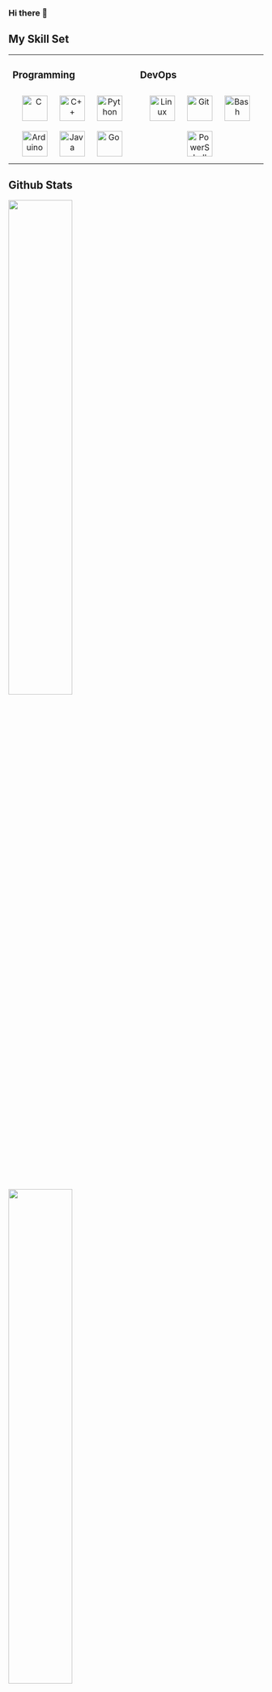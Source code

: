 ### Hi there 👋

<!--
**tde-nico/tde-nico** is a ✨ _special_ ✨ repository because its `README.md` (this file) appears on your GitHub profile.

Here are some ideas to get you started:

- 🔭 I’m currently working on ...
- 🌱 I’m currently learning ...
- 👯 I’m looking to collaborate on ...
- 🤔 I’m looking for help with ...
- 💬 Ask me about ...
- 📫 How to reach me: ...
- 😄 Pronouns: ...
- ⚡ Fun fact: ...


-->

## My Skill Set
<table><tr><td valign="top" width="50%">

### Programming
<div align="center">  
<img style="margin: 10px" src="https://profilinator.rishav.dev/skills-assets/c-original.svg" alt="C" height="50" />  
<img style="margin: 10px" src="https://profilinator.rishav.dev/skills-assets/cplusplus-original.svg" alt="C++" height="50" />  
<img style="margin: 10px" src="https://profilinator.rishav.dev/skills-assets/python-original.svg" alt="Python" height="50" />  
<img style="margin: 10px" src="https://profilinator.rishav.dev/skills-assets/arduino.png" alt="Arduino" height="50" />  
<img style="margin: 10px" src="https://profilinator.rishav.dev/skills-assets/java-original-wordmark.svg" alt="Java" height="50" />  
<img style="margin: 10px" src="https://profilinator.rishav.dev/skills-assets/go-original.svg" alt="Go" height="50" />  
</div>

</td><td valign="top" width="50%">

### DevOps
<div align="center">  
<img style="margin: 10px" src="https://profilinator.rishav.dev/skills-assets/linux-original.svg" alt="Linux" height="50" />  
<img style="margin: 10px" src="https://profilinator.rishav.dev/skills-assets/git-scm-icon.svg" alt="Git" height="50" />  
<img style="margin: 10px" src="https://profilinator.rishav.dev/skills-assets/gnu_bash-icon.svg" alt="Bash" height="50" />  
<img style="margin: 10px" src="https://profilinator.rishav.dev/skills-assets/powershell.png" alt="PowerShell" height="50" />  
</div>

</td></tr></table>  



## Github Stats

<img src="https://github-readme-stats.vercel.app/api?username=tde-nico&show_icons=true&count_private=true&hide_border=true&theme=nightowl" align="center" style="width: 50%"/>

<img src="https://github-readme-stats.vercel.app/api/top-langs/?username=tde-nico&hide_border=true&layout=compact&theme=nightowl" align="center" style="width: 50%"/>



![Profile views counter](https://komarev.com/ghpvc/?username=tde-nico&&style=flat-square)


## 42 Stats

<div align="center">
	<table>
		<tr>
                        <a href="https://github.com/JaeSeoKim/badge42">
                                <img src="https://badge42.vercel.app/api/v2/cl3lgho45001109mpqdw212jx/stats?cursusId=21&coalitionId=124" />
			</a>
		</tr>
	</table>
</div>

<table border=3 align="center">
	<tr>
		<td>
			Circle
		</td>
		<td>
			Project
		</td>
		<td>
			Language
		</td>
		<td>
			Result
		</td>
	</tr>
	<tr>
		<td>
			1
		</td>
		<td>
			<a href="https://github.com/tde-nico/Libft">Libft</a>
		</td>
		<td>
			C
		</td>
		<td>
			<img src="https://badge42.vercel.app/api/v2/cl3lgho45001109mpqdw212jx/project/2454018" />
		</td>
	</tr>
</table>
